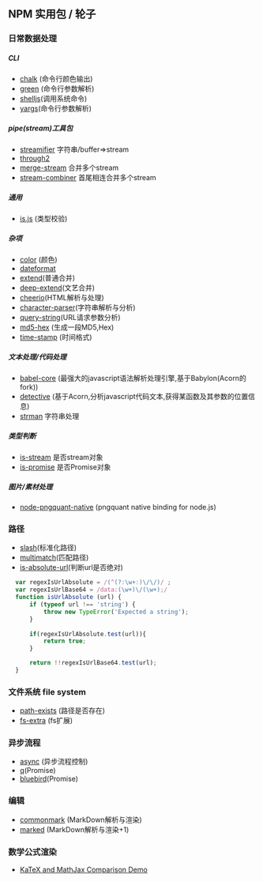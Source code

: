 ## NPM 实用包 / 轮子

### 日常数据处理

##### CLI
- [chalk](https://www.npmjs.com/package/chalk) (命令行颜色输出)
- [green](https://www.npmjs.com/package/green) (命令行参数解析)
- [shelljs](https://www.npmjs.com/package/shelljs)(调用系统命令)
- [yargs](https://www.npmjs.com/package/yargs)(命令行参数解析)

##### pipe(stream)工具包
- [streamifier](https://www.npmjs.com/package/streamifier) 字符串/buffer=>stream
- [through2](https://www.npmjs.com/package/through2) 
- [merge-stream](https://www.npmjs.com/package/merge-stream) 合并多个stream
- [stream-combiner](https://www.npmjs.com/package/stream-combiner) 首尾相连合并多个stream

##### 通用
- [is.js](https://github.com/pwnn/is.js) (类型校验)

##### 杂项
- [color](https://www.npmjs.com/package/color) (颜色)
- [dateformat](https://www.npmjs.com/package/dateformat)
- [extend](https://www.npmjs.com/package/extend)(普通合并)
- [deep-extend](https://www.npmjs.com/package/deep-extend)(文艺合并)
- [cheerio](https://www.npmjs.com/package/cheerio)(HTML解析与处理)
- [character-parser](https://www.npmjs.com/package/character-parser)(字符串解析与分析)
- [query-string](https://www.npmjs.com/package/query-string)(URL请求参数分析)
- [md5-hex](https://www.npmjs.com/package/md5-hex) (生成一段MD5,Hex)
- [time-stamp](https://www.npmjs.com/package/time-stamp) (时间格式)

##### 文本处理/代码处理
- [babel-core](https://www.npmjs.com/package/babel-core) (最强大的javascript语法解析处理引擎,基于Babylon(Acorn的fork))
- [detective](https://www.npmjs.com/package/detective) (基于Acorn,分析javascript代码文本,获得某函数及其参数的位置信息)
- [strman](https://github.com/dleitee/strman) 字符串处理

##### 类型判断
- [is-stream](https://www.npmjs.com/package/is-stream) 是否stream对象
- [is-promise](https://www.npmjs.com/package/is-promise) 是否Promise对象

##### 图片/素材处理
- [node-pngquant-native](https://github.com/xiangshouding/node-pngquant-native) (pngquant native binding for node.js)

### 路径
- [slash](https://www.npmjs.com/package/slash)(标准化路径)
- [multimatch](https://www.npmjs.com/package/multimatch)(匹配路径)
- [is-absolute-url](https://www.npmjs.com/package/is-absolute-url)(判断url是否绝对)

````javascript
  var regexIsUrlAbsolute = /(^(?:\w+:)\/\/)/ ;
  var regexIsUrlBase64 = /data:(\w+)\/(\w+);/
  function isUrlAbsolute (url) {
      if (typeof url !== 'string') {
          throw new TypeError('Expected a string');
      }
  
      if(regexIsUrlAbsolute.test(url)){
          return true;
      }

      return !!regexIsUrlBase64.test(url); 
  }
````

### 文件系统 file system
- [path-exists](https://www.npmjs.com/package/path-exists) (路径是否存在)
- [fs-extra](https://www.npmjs.com/package/fs-extra) (fs扩展)

### 异步流程
- [async](https://www.npmjs.com/package/async) (异步流程控制)
- [q](https://www.npmjs.com/package/q)(Promise)
- [bluebird](https://www.npmjs.com/package/bluebird)(Promise)

### 编辑

- [commonmark](https://www.npmjs.com/package/commonmark) (MarkDown解析与渲染)
- [marked](https://www.npmjs.com/package/marked) (MarkDown解析与渲染+1)

### 数学公式渲染

- [KaTeX and MathJax Comparison Demo](http://www.intmath.com/cg5/katex-mathjax-comparison.php)

